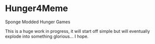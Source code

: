 # Hunger4Meme
Sponge Modded Hunger Games

This is a huge work in progress, it will start off simple but will eventually explode into something glorious... I hope.
